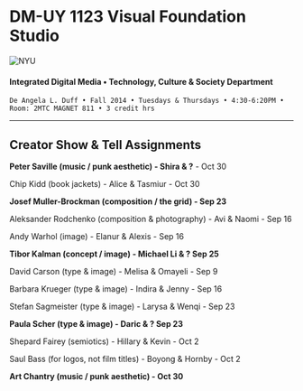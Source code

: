 # DM-UY 1123 Visual Foundation Studio

![NYU](http://ws2.polishedsolid.com/de/nyu_soe_logo.png)
#### Integrated Digital Media • Technology, Culture & Society Department

    De Angela L. Duff • Fall 2014 • Tuesdays & Thursdays • 4:30-6:20PM • Room: 2MTC MAGNET 811 • 3 credit hrs

---

## Creator Show & Tell Assignments

**Peter Saville (music / punk aesthetic) - Shira & ?** - Oct 30

Chip Kidd (book jackets) - Alice & Tasmiur - Oct 30

**Josef Muller-Brockman (composition / the grid) - Sep 23**

Aleksander Rodchenko (composition & photography) - Avi & Naomi - Sep 16

Andy Warhol (image) - Elanur & Alexis - Sep 16

**Tibor Kalman (concept / image) - Michael Li & ? Sep 25**

David Carson (type & image) - Melisa & Omayeli -  Sep 9

Barbara Krueger (type & image) - Indira & Jenny - Sep 16

Stefan Sagmeister (type & image) - Larysa & Wenqi - Sep 23

**Paula Scher (type & image) - Daric & ? Sep 23**

Shepard Fairey (semiotics) - Hillary & Kevin - Oct 2

Saul Bass (for logos, not film titles) - Boyong & Hornby - Oct 2

**Art Chantry (music / punk aesthetic) - Oct 30**